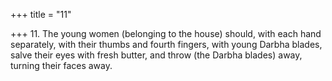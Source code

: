+++
title = "11"

+++
11. The young women (belonging to the house) should, with each hand separately, with their thumbs and fourth fingers, with young Darbha blades, salve their eyes with fresh butter, and throw (the Darbha blades) away, turning their faces away.

